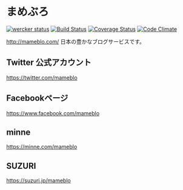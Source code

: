 # まめぶろ
[![wercker status](https://app.wercker.com/status/45082c121a2c48462f421487be8e5178/s/ "wercker status")](https://app.wercker.com/project/bykey/45082c121a2c48462f421487be8e5178)
[![Build Status](https://travis-ci.org/mamebro/mameblo.png?branch=master)](https://travis-ci.org/mamebro/mameblo)
[![Coverage Status](https://coveralls.io/repos/mamebro/mameblo/badge.png)](https://coveralls.io/r/mamebro/mameblo)
[![Code Climate](https://codeclimate.com/github/mamebro/mameblo.png)](https://codeclimate.com/github/mamebro/mameblo)

http://mameblo.com/
日本の豊かなブログサービスです。

## Twitter 公式アカウント
https://twitter.com/mameblo

## Facebookページ
https://www.facebook.com/mameblo

## minne
https://minne.com/mameblo

## SUZURI
https://suzuri.jp/mameblo
